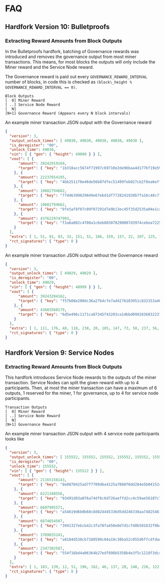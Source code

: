 # FAQ
## Hardfork Version 10: Bulletproofs
### Extracting Reward Amounts from Block Outputs
In the Bulletproofs hardfork, batching of Governance rewards was introduced and removes the governance output from most miner transactions. This means, for most blocks the outputs will only include the Miner reward and the Service Node reward.

The Governance reward is paid out every `GOVERNANCE_REWARD_INTERVAL` number of blocks, in code this is checked as `(block\_height % GOVERNANCE_REWARD_INTERVAL == 0)`.

```
Block Outputs
[  0] Miner Reward
[ ..] Service Node Reward
[  N]
[N+1] Governance Reward (Appears every N block intervals)
```

An example miner transaction JSON output with the Governance reward

```json
{
  "version": 3,
  "output_unlock_times": [ 49030, 49030, 49030, 49030, 49030 ],
  "is_deregister": "00",
  "unlock_time": 49030,
  "vin": [ { "gen": { "height": 49000 } } ],
  "vout": [ {
      "amount": 39242919169,
      "target": { "key": "1b318acc5674f71997c69710e2de96baa4d1776f19e5938381fa6f12d2d80eb8" }
    }, {
      "amount": 22237654195,
      "target": { "key": "4bb2511f0e46de56b07dfec51499feb027cb2f8ea6eff4ed93b176ef0d3de534" }
    }, {
      "amount": 10682794662,
      "target": { "key": "77446399029849e67ebd1df7728241920b7fa16c48c7794bf9dc15605b5d35f9" }
    }, {
      "amount": 10682794662,
      "target": { "key": "0fe5af8f07c09f07291d7e9b13ec45f35d2535a04e1ca710a1acad4c6f1a6665" }
    }, {
      "amount": 4376229747993,
      "target": { "key": "f1a6a802c4708a1c6eb083078290087d3974ce6ea72251821cd47c64325cf98f" }
    }
  ],
  "extra": [ 1, 51, 91, 83, 33, 151, 51, 186, 159, 157, 22, 207, 125, 106, 249, 180, 78, 209, 115, 87, 137, 148, 111, 194, 29, 183, 127, 195, 221, 207, 112, 147, 96, 1, 15, 153, 186, 200, 221, 217, 236, 119, 34, 82, 16, 3, 88, 68, 231, 87, 37, 85, 215, 211, 227, 140, 211, 75, 139, 67, 116, 190, 86, 79, 78, 243, 114, 163, 227, 143, 84, 151, 173, 48, 235, 64, 252, 86, 154, 104, 127, 82, 18, 101, 176, 99, 196, 186, 255, 191, 85, 34, 135, 248, 100, 29, 238, 82, 80 ],
  "rct_signatures": { "type": 0 }
}
```

An example miner transaction JSON output without the Governance reward

```json
{
  "version": 3,
  "output_unlock_times": [ 49029, 49029 ],
  "is_deregister": "00",
  "unlock_time": 49029,
  "vin": [ { "gen": { "height": 48999 } } ],
  "vout": [ {
      "amount": 39243204162,
      "target": { "key": "f57b08e200dc36a27b4cfe7ad4276103951c832153a46e3ba0fa613493dcd989" }
    }, {
      "amount": 43603560179,
      "target": { "key": "6d5e496c1171ca87345f43203ca14bbd09928368322372b621c9d56ee5c04816" }
    }
  ],
  "extra": [ 1, 111, 176, 48, 118, 238, 20, 185, 147, 73, 50, 237, 56, 244, 35, 100, 209, 18, 212, 20, 86, 198, 62, 67, 138, 81, 80, 191, 70, 208, 1, 245, 91, 1, 11, 40, 147, 97, 124, 226, 43, 104, 88, 49, 95, 19, 238, 240, 167, 62, 187, 128, 112, 79, 25, 145, 98, 176, 162, 207, 79, 7, 2, 59, 216, 8, 114, 86, 239, 115, 20, 49, 190, 232, 248, 253, 178, 163, 240, 56, 147, 237, 152, 185, 252, 116, 154, 225, 95, 58, 159, 122, 64, 249, 51, 183, 239, 255, 227 ],
  "rct_signatures": { "type": 0 }
}
```

## Hardfork Version 9: Service Nodes
### Extracting Reward Amounts from Block Outputs
This hardfork introduces Service Node rewards to the outputs of the miner transaction. Service Nodes can split the given reward with up to 4 participants. Then, at most the miner transaction can have a maximum of 6 outputs, 1 reserved for the miner, 1 for governance, up to 4 for service node participants.

```
Transaction Outputs
[  0] Miner Reward
[ ..] Service Node Reward
[  N]
[N+1] Governance Reward
```

An example miner transaction JSON output with 4 service node participants looks like

```json
{
  "version": 3,
  "output_unlock_times": [ 155552, 155552, 155552, 155552, 155552, 155552 ],
  "is_deregister": "00",
  "unlock_time": 155552,
  "vin": [ { "gen": { "height": 155522 } } ],
  "vout": [ {
      "amount": 21165158143,
      "target": { "key": "8e0870425ad7f7709d6a4125a7088f0dd284e5b0415248b4b8556678ad4f3a3d" }
    }, {
      "amount": 6221340556,
      "target": { "key": "03491d83a076a74df6c6d726aeffd2cc4c59ae56107c730a195ee329d838e088" }
    }, {
      "amount": 6607995571,
      "target": { "key": "a54619d6b0b68c8d824445336d5dd246338aa7482546118f48d32f5d92a3aad8" }
    }, {
      "amount": 6874654507,
      "target": { "key": "3941327ebcb42c3fa78fa450e0d7d1cf40b501832f0b4d9cc7a4654b4c1f685b" }
    }, {
      "amount": 3769035241,
      "target": { "key": "a8184d530cb7180590c04a19c38ba52c055d6ffcdfdad2fb62b8802477f11117" }
    }, {
      "amount": 2347302587,
      "target": { "key": "554f16bd4a06364b27edf898b5358b4e3f5c1218f3dc415d48eb2bff4707cf42" }
    }
  ],
  "extra": [ 1, 183, 139, 12, 51, 196, 162, 46, 137, 28, 148, 226, 122, 234, 40, 128, 33, 255, 251, 170, 208, 13, 80, 26, 17, 125, 130, 59, 48, 77, 47, 141, 124, 2, 48, 57, 48, 48, 49, 0, 5, 0, 0, 0, 35, 179, 201, 210, 0, 0, 0, 0, 0, 0, 0, 0, 0, 0, 0, 0, 0, 0, 0, 0, 0, 0, 0, 0, 0, 0, 0, 0, 0, 0, 0, 0, 0, 0, 0, 0, 0, 0, 0, 1, 175, 103, 128, 158, 243, 146, 164, 73, 129, 26, 30, 121, 232, 11, 191, 215, 180, 172, 163, 109, 3, 24, 155, 215, 12, 91, 205, 228, 207, 230, 98, 195, 114, 42, 113, 8, 57, 98, 253, 18, 228, 209, 176, 148, 179, 127, 111, 216, 201, 220, 3, 125, 188, 119, 29, 34, 140, 51, 224, 211, 10, 53, 119, 58, 1 ],
  "rct_signatures": { "type": 0 }
}
```
